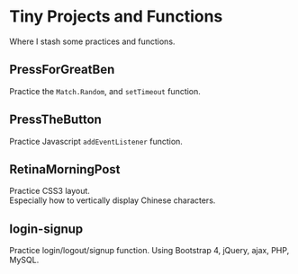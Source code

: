 # Tiny Projects and Functions
Where I stash some practices and functions.
## PressForGreatBen
Practice the <code>Match.Random</code>, and <code>setTimeout</code> function.
## PressTheButton
Practice Javascript <code>addEventListener</code> function.
## RetinaMorningPost
Practice CSS3 layout.  
Especially how to vertically display Chinese characters.
## login-signup
Practice login/logout/signup function.
Using Bootstrap 4, jQuery, ajax, PHP, MySQL.
